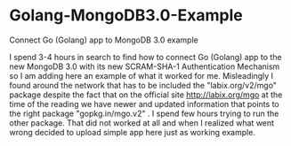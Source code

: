 # Golang-MongoDB3.0-Example
Connect Go (Golang) app to MongoDB 3.0 example


I spend 3-4 hours in search to find how to connect Go (Golang) app to the new MongoDB 3.0 with its new SCRAM-SHA-1 Authentication Mechanism so I am adding here an example of what it worked for me.
Misleadingly I found around the network that has to be included the "labix.org/v2/mgo" package despite the fact that on the official site http://labix.org/mgo at the time of the reading we have newer and updated information that points to the right package "gopkg.in/mgo.v2" . I spend few hours trying to run the other package. That did not worked at all and when I realized what went wrong decided to upload simple app here just as working example. 
